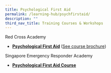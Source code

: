 ```yaml
---
title: Psychological First Aid
permalink: /learning-hub/psychfirstaid/
description: ""
third_nav_title: Training Courses & Workshops
---
```

Red Cross Academy

*   <b>[Psychological First Aid](https://www.redcross.sg/get-trained/psychological-first-aid.html) </b>(<a href="https://www.redcross.sg/images/pdfs/PFA_Course_Brochure.pdf">See course brochure</a>)

Singapore Emergency Responder Academy
* <b><a href="https://sera.sg/e/psychological-first-aid/">Psychological First Aid Course</a></b>